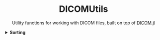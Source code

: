 <div align="center">
<h1>DICOMUtils</h1>

Utility functions for working with DICOM files, built on top of [DICOM.jl](https://github.com/JuliaHealth/DICOM.jl)
</div>

<details><summary><b>Sorting</b></summary>
Example of `sortbytag` functionality

```julia
const PatientName = (0x0010,0x0010)

sortbytag(filepath, filepath_new, PatientName)
```
</details>